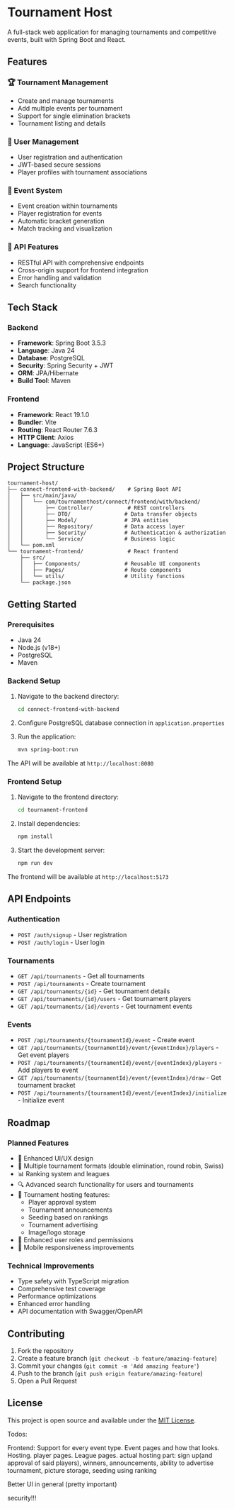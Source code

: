 # Tournament Host

A full-stack web application for managing tournaments and competitive events, built with Spring Boot and React.

## Features

### 🏆 Tournament Management
- Create and manage tournaments
- Add multiple events per tournament
- Support for single elimination brackets
- Tournament listing and details

### 👤 User Management
- User registration and authentication
- JWT-based secure sessions
- Player profiles with tournament associations

### 🎯 Event System
- Event creation within tournaments
- Player registration for events
- Automatic bracket generation
- Match tracking and visualization

### 🔧 API Features
- RESTful API with comprehensive endpoints
- Cross-origin support for frontend integration
- Error handling and validation
- Search functionality

## Tech Stack

### Backend
- **Framework**: Spring Boot 3.5.3
- **Language**: Java 24
- **Database**: PostgreSQL
- **Security**: Spring Security + JWT
- **ORM**: JPA/Hibernate
- **Build Tool**: Maven

### Frontend
- **Framework**: React 19.1.0
- **Bundler**: Vite
- **Routing**: React Router 7.6.3
- **HTTP Client**: Axios
- **Language**: JavaScript (ES6+)

## Project Structure

```
tournament-host/
├── connect-frontend-with-backend/    # Spring Boot API
│   ├── src/main/java/
│   │   └── com/tournamenthost/connect/frontend/with/backend/
│   │       ├── Controller/           # REST controllers
│   │       ├── DTO/                 # Data transfer objects
│   │       ├── Model/               # JPA entities
│   │       ├── Repository/          # Data access layer
│   │       ├── Security/            # Authentication & authorization
│   │       └── Service/             # Business logic
│   └── pom.xml
└── tournament-frontend/              # React frontend
    ├── src/
    │   ├── Components/              # Reusable UI components
    │   ├── Pages/                   # Route components
    │   └── utils/                   # Utility functions
    └── package.json
```

## Getting Started

### Prerequisites
- Java 24
- Node.js (v18+)
- PostgreSQL
- Maven

### Backend Setup
1. Navigate to the backend directory:
   ```bash
   cd connect-frontend-with-backend
   ```

2. Configure PostgreSQL database connection in `application.properties`

3. Run the application:
   ```bash
   mvn spring-boot:run
   ```

The API will be available at `http://localhost:8080`

### Frontend Setup
1. Navigate to the frontend directory:
   ```bash
   cd tournament-frontend
   ```

2. Install dependencies:
   ```bash
   npm install
   ```

3. Start the development server:
   ```bash
   npm run dev
   ```

The frontend will be available at `http://localhost:5173`

## API Endpoints

### Authentication
- `POST /auth/signup` - User registration
- `POST /auth/login` - User login

### Tournaments
- `GET /api/tournaments` - Get all tournaments
- `POST /api/tournaments` - Create tournament
- `GET /api/tournaments/{id}` - Get tournament details
- `GET /api/tournaments/{id}/users` - Get tournament players
- `GET /api/tournaments/{id}/events` - Get tournament events

### Events
- `POST /api/tournaments/{tournamentId}/event` - Create event
- `GET /api/tournaments/{tournamentId}/event/{eventIndex}/players` - Get event players
- `POST /api/tournaments/{tournamentId}/event/{eventIndex}/players` - Add players to event
- `GET /api/tournaments/{tournamentId}/event/{eventIndex}/draw` - Get tournament bracket
- `POST /api/tournaments/{tournamentId}/event/{eventIndex}/initialize` - Initialize event

## Roadmap

### Planned Features
- 🎨 Enhanced UI/UX design
- 🏅 Multiple tournament formats (double elimination, round robin, Swiss)
- 📊 Ranking system and leagues
- 🔍 Advanced search functionality for users and tournaments
- 📢 Tournament hosting features:
  - Player approval system
  - Tournament announcements
  - Seeding based on rankings
  - Tournament advertising
  - Image/logo storage
- 👥 Enhanced user roles and permissions
- 📱 Mobile responsiveness improvements

### Technical Improvements
- Type safety with TypeScript migration
- Comprehensive test coverage
- Performance optimizations
- Enhanced error handling
- API documentation with Swagger/OpenAPI

## Contributing

1. Fork the repository
2. Create a feature branch (`git checkout -b feature/amazing-feature`)
3. Commit your changes (`git commit -m 'Add amazing feature'`)
4. Push to the branch (`git push origin feature/amazing-feature`)
5. Open a Pull Request

## License

This project is open source and available under the [MIT License](LICENSE).


Todos:


Frontend: Support for every event type. Event pages and how that looks. Hosting. player pages. League pages. 
actual hosting part: sign up(and approval of said players), winners, announcements, ability to advertise tournament, picture storage, seeding using ranking

Better UI in general (pretty important)

security!!!